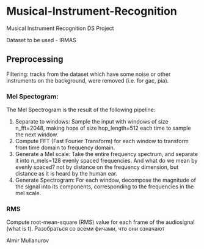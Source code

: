 # Musical-Instrument-Recognition
Musical Instrument Recognition DS Project

Dataset to be used - IRMAS

## Preprocessing
Filtering: tracks from the dataset which have some noise or other instruments on the background, were removed (i.e. for gac, pia).
### Mel Spectogram:
The Mel Spectrogram is the result of the following pipeline:
1. Separate to windows: Sample the input with windows of size n_fft=2048, making hops of size hop_length=512 each time to sample the next window.
2. Compute FFT (Fast Fourier Transform) for each window to transform from time domain to frequency domain.
3. Generate a Mel scale: Take the entire frequency spectrum, and separate it into n_mels=128 evenly spaced frequencies. And what do we mean by evenly spaced? not by distance on the frequency dimension, but distance as it is heard by the human ear.
4. Generate Spectrogram: For each window, decompose the magnitude of the signal into its components, corresponding to the frequencies in the mel scale.

### RMS
Compute root-mean-square (RMS) value for each frame of the audiosignal (what is t). Разобраться со всеми фичами, что они означают

Almir Mullanurov
